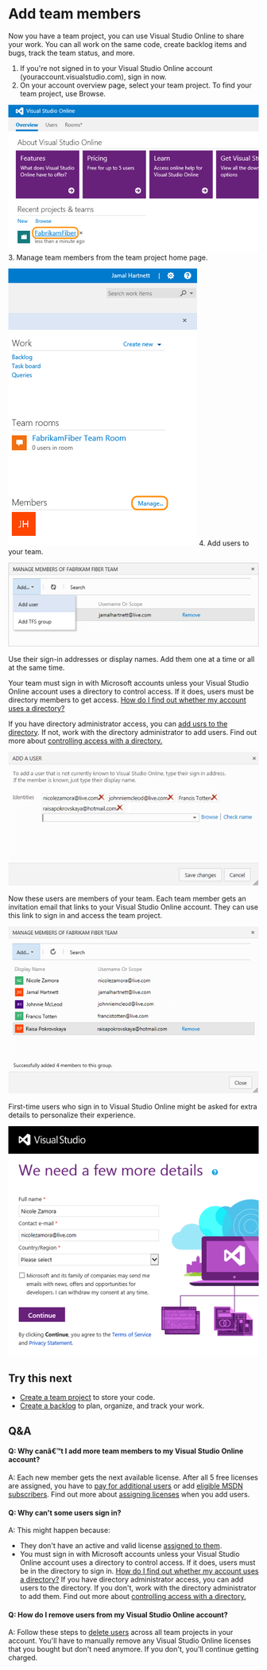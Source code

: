 <properties
	pageTitle="Add team members"
  description="Add team members"
  services="visual-studio-online"
  documentationCenter = ""
  authors="terryaustin"
  manager="terryaustin"
  editor="terryaustin" /> 

# Add team members


Now you have a team project, you can use Visual Studio Online to share your work. 
You can all work on the same code, create backlog items and bugs, track the team 
status, and more.


1. If you're not signed in to your Visual Studio Online account (youraccount.visualstudio.com), sign in now.
2. On your account overview page, select your team project. To find your team 
project, use Browse.



![On your account overview page, click your team project](./media/add-team-members-vs/SelectTeamProject.png)
3. Manage team members from the team project home page.



![On your team project home page, click Manage](./media/add-team-members-vs/ManageMembers.png)
4. Add users to your team.



![Open the Add list. Click Add, Add user](./media/add-team-members-vs/invite4.png)



Use their sign-in addresses or display names. Add them one at a time or all at the same time.



Your team must sign in with Microsoft accounts unless your Visual Studio Online account
uses a directory to control access. If it does, users must be directory members to get access.
[How do I find out whether my account uses a directory?](assign-licenses-to-users-vs.md#ConnectedDirectory)



If you have directory administrator access, you can [add usrs to
the directory](https://msdn.microsoft.com/library/azure/hh967632.aspx). If not,
work with the directory administrator to add users. Find out more about [controlling access    with a directory.](manage-organization-access-for-your-account-vs.md)



![Add your users' sign-in addresses or display names](./media/add-team-members-vs/invite5.png)



Now these users are members of your team. Each team member gets an invitation 
email that links to your Visual Studio Online account. They can use this link 
to sign in and access the team project.



![Added users now appear as team members](./media/add-team-members-vs/invite6.png)



First-time users who sign in to Visual Studio Online might be asked for 
extra details to personalize their experience.



![Enter Visual Studio profile details](./media/add-team-members-vs/CreateProfileFirstTime.png)

## Try this next

- [Create a team project](connect-to-visual-studio-online.md) to store your code.
- [Create a backlog](../work/create-your-backlog-vs.md) to plan, organize, and track your work.

## Q&amp;A

#### Q:    Why canâ€™t I add more team members to my Visual Studio Online account?


A:    Each new member gets the next available license. After all 5 free licenses 
are assigned, you have to [pay for additional users](get-more-user-licenses-vs.md) 
or add [eligible MSDN subscribers](assign-licenses-to-users-vs.md). Find out more 
about [assigning licenses](assign-licenses-to-users-vs.md) when you add users.






#### Q:    Why can't some users sign in?


A:    This might happen because:


- They don't have an active and valid license [assigned to them](assign-licenses-to-users-vs.md).
- You must sign in with Microsoft accounts unless your Visual Studio Online account uses a 
directory to control access. If it does, users must be in the directory to sign in. 
[How do I find out whether my account uses a directory?](assign-licenses-to-users-vs.md#ConnectedDirectory)
If you have directory administrator access, you can add users to the directory. If you don't, 
work with the directory administrator to add them. Find out more about 
[controlling access with a directory.](manage-organization-access-for-your-account-vs.md)





#### Q:    How do I remove users from my Visual Studio Online account?


A:    Follow these steps to [delete users](assign-licenses-to-users-vs.md#deleteuser) across all 
team projects in your account. You'll have to manually remove any Visual Studio Online licenses 
that you bought but don't need anymore. If you don't, you'll continue getting charged.
